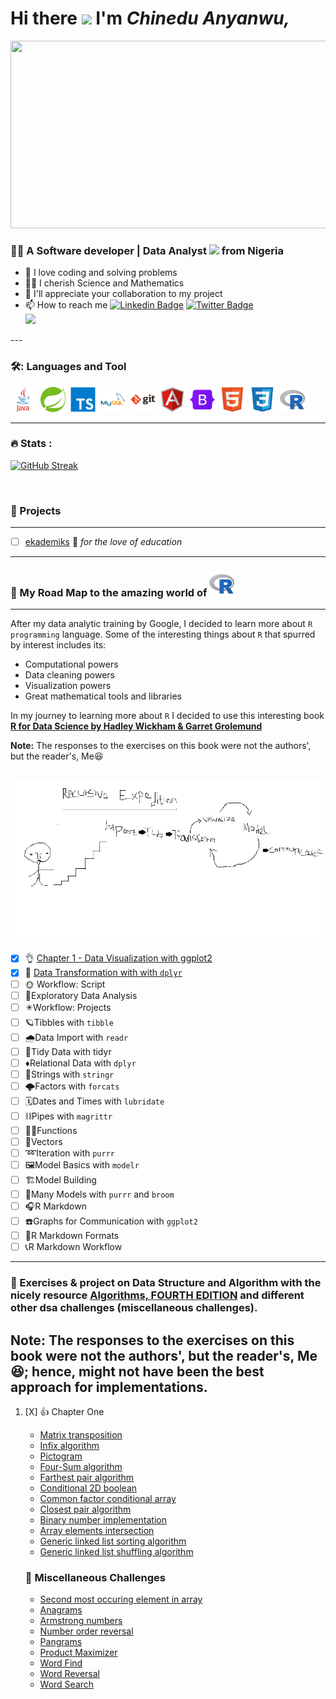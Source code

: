 <h1>
  Hi there
  <img src="https://media.giphy.com/media/hvRJCLFzcasrR4ia7z/giphy.gif" width="30px"/> <span>I'm <em>Chinedu Anyanwu,</em></span>
</h1>


<div align="center">
  <img src="https://media.giphy.com/media/dWesBcTLavkZuG35MI/giphy.gif" width="600" height="300"/>
</div>


### :man_technologist: A Software developer | Data Analyst <img src="https://media.giphy.com/media/WUlplcMpOCEmTGBtBW/giphy.gif" width="30"> from Nigeria
- 👀 I love coding and solving problems
- 🧑‍🎓 I cherish Science and Mathematics
- 💞️ I'll appreciate your collaboration to my project
- 📫 How to reach me [![Linkedin Badge](https://img.shields.io/badge/LinkedIn-blue?style=for-the-badge&logo=linkedin&logoColor=white)](https://www.linkedin.com/in/chinedu-anyanwu-313003236/)  [![Twitter Badge](https://img.shields.io/twitter/url?style=social&url=https%3A%2F%2Fimg.shields.io%2Fbadge%2FTwitter-blue%3Fstyle%3Dfor-the-badge%26logo%3Dtwitter%26logoColor%3Dwhite)](https://twitter.com/_edugreat) <address> <a href="mailto:anyanwuchinedu687@yahoo.com"><img src="https://img.shields.io/badge/Gmail-D14836?style=for-the-badge&logo=gmail&logoColor=white.svg"/></a> 
</address>
---

### 🛠️: Languages and Tool
<div>
  <img src="https://github.com/devicons/devicon/blob/master/icons/java/java-original-wordmark.svg" title="Java" alt="Java" width="40" height="40"/>&nbsp;
  <img src="https://github.com/devicons/devicon/blob/master/icons/spring/spring-original.svg" title="Spring" alt="Spring" width="40" height="40"/>&nbsp;
  <img src="https://github.com/devicons/devicon/blob/master/icons/typescript/typescript-original.svg" title="TypeScript" alt="TypeScript" width="40" height="40"/>&nbsp;
  <img src="https://github.com/devicons/devicon/blob/master/icons/mysql/mysql-original-wordmark.svg" title="Mysql" alt="Mysql" width="40" height="40"/>&nbsp;
  <img src="https://github.com/devicons/devicon/blob/master/icons/git/git-original-wordmark.svg" title="Git" alt="Git" width="40" height="40"/>&nbsp;
  <img src="https://github.com/devicons/devicon/blob/master/icons/angularjs/angularjs-original.svg" title="Angular" alt="Angular" width="40" height="40"/>&nbsp;
  <img src="https://github.com/devicons/devicon/blob/master/icons/bootstrap/bootstrap-original.svg" title="Bootstrap" alt="Bootstrap" width="40" height="40"/>&nbsp;
  <img src="https://github.com/devicons/devicon/blob/master/icons/html5/html5-original.svg" title="Html" alt="Html" width="40" height="40"/>&nbsp;
  <img src="https://github.com/devicons/devicon/blob/master/icons/css3/css3-original.svg" title="CSS" alt="CSS" width="40" height="40"/>&nbsp;
  <img src="https://github.com/devicons/devicon/blob/master/icons/r/r-original.svg" title="R" alt="R" width="40" height="40"/>&nbsp;
  
 </div>
 
 ---

### :fire: Stats : 
[![GitHub Streak](http://github-readme-streak-stats.herokuapp.com?user=edugreat&theme=dark&background=000000)](https://git.io/streak-stats)

 <div>
  <img src="https://komarev.com/ghpvc/?username=edugreat&style=flat-square&color=blue" alt=""/>
  </div>
  
  
  ### 🏡 Projects
  ---
  - [ ] [ekademiks](https://github.com/edugreat/ekademiks) 📖 _for the love of education_
   
  ---
  
  ### 📘 My Road Map to the amazing world of <img src="https://github.com/devicons/devicon/blob/master/icons/r/r-original.svg" title="R" alt="R" width="40" height="40"/>&nbsp;
  
  ---
  After my data analytic training by Google, I decided to learn more about ```R programming``` language.
  Some of the interesting things about ```R``` that spurred by interest includes its:
  * Computational powers
  * Data cleaning powers
  * Visualization powers
  * Great mathematical tools and libraries
  
 
 In my journey to learning more about ```R``` I decided to use this interesting book [**R for Data Science by Hadley Wickham & Garret Grolemund**](https://www.amazon.com/Data-Science-Transform-Visualize-Model/dp/1491910399)
 
 **Note:** The responses to the exercises on this book were not the authors', but the reader's, Me😆
 
 ![alt text](https://github.com/edugreat/r-road-map/blob/main/roadmap.png)
 ---
 - [X] 👌 [Chapter 1 - Data Visualization with ggplot2 ](https://github.com/edugreat/r-road-map/blob/main/chapter-one/exercise.pdf)
 - [X] 👜 [Data Transformation with with ``dplyr``](https://github.com/edugreat/r-road-map/blob/main/chapter-three/exercise.pdf)
 - [ ] 🌞 Workflow: Script
 - [ ] 🌝Exploratory Data Analysis
 - [ ] ✴️Workflow: Projects
 - [ ] 🪐Tibbles with ``tibble``
 - [ ] 🌧️Data Import with ``readr``
 - [ ] 🐧Tidy Data with tidyr
 - [ ] ♦️Relational Data with ``dplyr``
 - [ ] 🌳Strings with ``stringr``
 - [ ] 🌩️Factors with ``forcats``
 - [ ] 🗓️Dates and Times with ``lubridate``
 - [ ] ⛓️Pipes with ``magrittr``
 - [ ] 👨‍🏫Functions
 - [ ] 🚡Vectors
 - [ ] ➿Iteration with ``purrr``
 - [ ] 🖼️Model Basics with ``modelr``
 - [ ] 🏗️Model Building
 - [ ] 🧹Many Models with ``purrr`` and ``broom``
 - [ ] 🎧R Markdown
 - [ ] ☎️Graphs for Communication with ``ggplot2``
 - [ ] 🎤R Markdown Formats
 - [ ] 📞R Markdown Workflow
<!---
edugreat/edugreat is a ✨ special ✨ repository because its `README.md` (this file) appears on your GitHub profile.
You can click the Preview link to take a look at your changes.
--->
---
### 🧮 Exercises & project on Data Structure and Algorithm with the nicely resource [**Algorithms, FOURTH EDITION**](https://algs4.cs.princeton.edu/home/) and different other dsa challenges (miscellaneous challenges).
 **Note:** The responses to the exercises on this book were not the authors', but the reader's, Me😆; hence, might not have been the best approach for implementations.
 ---
 1. [X] 👍 Chapter One 
    * [Matrix transposition](https://github.com/edugreat/dsa/blob/master/learning/src/exercises/MatrixTransposition.java)
    * [Infix  algorithm](https://github.com/edugreat/dsa/blob/master/learning/src/exercises/InfixExpression.java)
    * [Pictogram](https://github.com/edugreat/dsa/blob/master/learning/src/exercises/Histogram.java)
    * [Four-Sum algorithm](https://github.com/edugreat/dsa/blob/master/learning/src/exercises/FourSumAlgorithm.java)
    * [Farthest pair algorithm](https://github.com/edugreat/dsa/blob/master/learning/src/exercises/FarthestPair.java)
    * [Conditional 2D boolean](https://github.com/edugreat/dsa/blob/master/learning/src/exercises/ConditionalTwoDimentionalBoolean.java)
    * [Common factor conditional array](https://github.com/edugreat/dsa/blob/master/learning/src/exercises/ConditionalCommonFactorMatrix.java)
    * [Closest pair algorithm](https://github.com/edugreat/dsa/blob/master/learning/src/exercises/ClosestPairs.java)
    * [Binary number implementation](https://github.com/edugreat/dsa/blob/master/learning/src/exercises/BinaryRepresentation.java)
    * [Array elements intersection](https://github.com/edugreat/dsa/blob/master/learning/src/exercises/ArrayElementIntersection.java)
    * [Generic linked list sorting algorithm](https://github.com/edugreat/dsa/blob/master/sorting/src/sorting_exercises/LinkedListSort.java)
    * [Generic linked list shuffling algorithm](https://github.com/edugreat/dsa/blob/master/sorting/src/sorting_exercises/ShufflingList.java)

    ### 🧮 Miscellaneous Challenges

     * [Second most occuring element in array](https://github.com/edugreat/dsa/blob/master/learning/src/exercises/SecondMostRepeatedCharacter.java)
     * [Anagrams](https://github.com/edugreat/dsa/blob/master/sorting/src/miscellaneous/Anagram.java)
     * [Armstrong numbers](https://github.com/edugreat/dsa/blob/master/sorting/src/miscellaneous/Armstrong_Numbers.java)
     * [Number order reversal](https://github.com/edugreat/dsa/blob/master/sorting/src/miscellaneous/Number_Reversal.java)
     * [Pangrams](https://github.com/edugreat/dsa/blob/master/sorting/src/miscellaneous/Pangram.java)
     * [Product Maximizer](https://github.com/edugreat/dsa/blob/master/sorting/src/miscellaneous/ProductMaximizer.java)
     * [Word Find](https://github.com/edugreat/dsa/blob/master/sorting/src/miscellaneous/WordFind.java)
     * [Word Reversal](https://github.com/edugreat/dsa/blob/master/sorting/src/miscellaneous/WordReversal.java)
     * [Word Search](https://github.com/edugreat/dsa/blob/master/sorting/src/miscellaneous/WordSearch.java)
    
 
